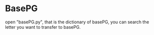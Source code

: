 # BasePG  

open "basePG.py", that is the dictionary of basePG, you can search the letter you want to transfer to basePG.
